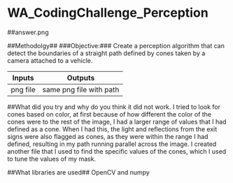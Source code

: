 # WA_CodingChallenge_Perception
##answer.png

##Methodolgy##
###Objective:###
Create a perception algorithm that can detect the boundaries of a straight path defined by cones taken by a camera attached to a vehicle. 

Inputs  | Outputs
------- | -------
png file | same png file with path




##What did you try and why do you think it did not work.
I tried to look for cones based on color, at first because of how different the color of the cones were to the rest of the image, I had a larger range of values that I had defined as a cone. When I had this, the light and reflections from the exit signs were also flagged as cones, as they were within the range I had defined, resulting in my path running parallel across the image. I created another file that I used to find the specific values of the cones, which I used to tune the values of my mask. 

##What libraries are used##
OpenCV and numpy
